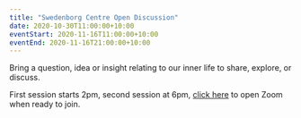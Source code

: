 ```yaml
---
title: "Swedenborg Centre Open Discussion"
date: 2020-10-30T11:00:00+10:00
eventStart: 2020-11-16T11:00:00+10:00
eventEnd: 2020-11-16T21:00:00+10:00
---
```


Bring a question, idea or insight relating to our inner life to share, explore, or discuss.

First session starts 2pm, second session at 6pm, [click here](https://us02web.zoom.us/j/124469612?pwd=NjlOZ3RpU2NWV1g1a2Zmb29ZL3ZsQT09) to open Zoom when ready to join.